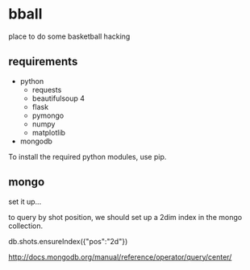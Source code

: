 bball
=====

place to do some basketball hacking

## requirements
+ python
    * requests
	* beautifulsoup 4
    * flask
	* pymongo
	* numpy
	* matplotlib
+ mongodb

To install the required python modules, use pip.

mongo
-----
set it up...

to query by shot position, we should set up a 2dim index in the mongo 
collection.

db.shots.ensureIndex({"pos":"2d"})

http://docs.mongodb.org/manual/reference/operator/query/center/
